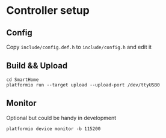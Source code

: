 # Controller setup

## Config
Copy `include/config.def.h` to `include/config.h` and edit it

## Build && Upload
```
cd SmartHome
platformio run --target upload --upload-port /dev/ttyUSB0
```

## Monitor
Optional but could be handy in development
```
platformio device monitor -b 115200
```


